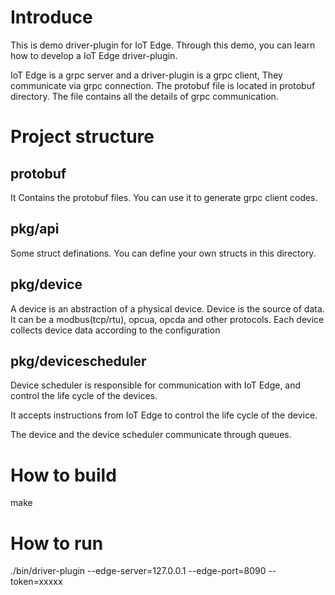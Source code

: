 # Introduce
This is demo driver-plugin for IoT Edge. Through this demo, you can learn how to develop a IoT Edge driver-plugin.

IoT Edge is a grpc server and a driver-plugin is a grpc client, They communicate via grpc connection. The protobuf file is located in protobuf directory. The file contains all the details of grpc communication.

# Project structure

## protobuf
It Contains the protobuf files. You can use it to generate grpc client codes.

## pkg/api
Some struct definations. You can define your own structs in this directory.

## pkg/device
A device is an abstraction of a physical device. Device is the source of data. It can be a modbus(tcp/rtu), opcua, opcda and other protocols. Each device collects device data according to the configuration

## pkg/devicescheduler
Device scheduler is responsible for communication with IoT Edge, and control the life cycle of the devices.

It accepts instructions from IoT Edge to control the life cycle of the device.

The device and the device scheduler communicate through queues.

# How to build
make 

# How to run
./bin/driver-plugin --edge-server=127.0.0.1 --edge-port=8090 --token=xxxxx

